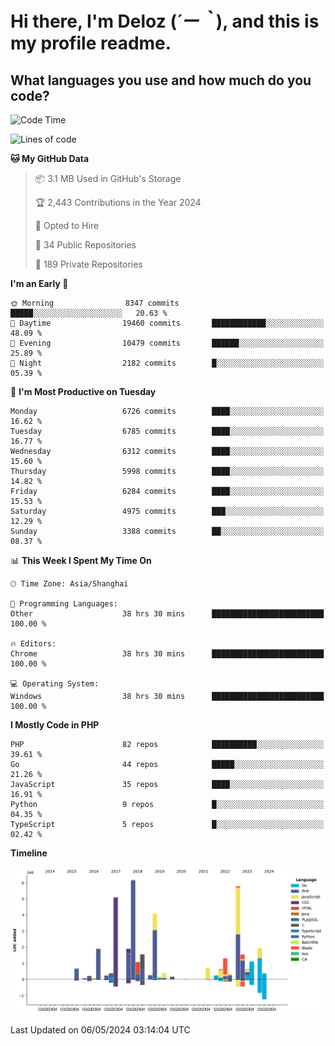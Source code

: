 # **Hi there, I'm Deloz (*´ー｀*), and this is my profile readme.**

## **What languages you use and how much do you code?**

<!--START_SECTION:waka-->
![Code Time](http://img.shields.io/badge/Code%20Time-3%2C914%20hrs%2012%20mins-blue)

![Lines of code](https://img.shields.io/badge/From%20Hello%20World%20I%27ve%20Written-39.0%20million%20lines%20of%20code-blue)

**🐱 My GitHub Data** 

> 📦 3.1 MB Used in GitHub's Storage 
 > 
> 🏆 2,443 Contributions in the Year 2024
 > 
> 💼 Opted to Hire
 > 
> 📜 34 Public Repositories 
 > 
> 🔑 189 Private Repositories 
 > 
**I'm an Early 🐤** 

```text
🌞 Morning                8347 commits        █████░░░░░░░░░░░░░░░░░░░░   20.63 % 
🌆 Daytime                19460 commits       ████████████░░░░░░░░░░░░░   48.09 % 
🌃 Evening                10479 commits       ██████░░░░░░░░░░░░░░░░░░░   25.89 % 
🌙 Night                  2182 commits        █░░░░░░░░░░░░░░░░░░░░░░░░   05.39 % 
```
📅 **I'm Most Productive on Tuesday** 

```text
Monday                   6726 commits        ████░░░░░░░░░░░░░░░░░░░░░   16.62 % 
Tuesday                  6785 commits        ████░░░░░░░░░░░░░░░░░░░░░   16.77 % 
Wednesday                6312 commits        ████░░░░░░░░░░░░░░░░░░░░░   15.60 % 
Thursday                 5998 commits        ████░░░░░░░░░░░░░░░░░░░░░   14.82 % 
Friday                   6284 commits        ████░░░░░░░░░░░░░░░░░░░░░   15.53 % 
Saturday                 4975 commits        ███░░░░░░░░░░░░░░░░░░░░░░   12.29 % 
Sunday                   3388 commits        ██░░░░░░░░░░░░░░░░░░░░░░░   08.37 % 
```


📊 **This Week I Spent My Time On** 

```text
🕑︎ Time Zone: Asia/Shanghai

💬 Programming Languages: 
Other                    38 hrs 30 mins      █████████████████████████   100.00 % 

🔥 Editors: 
Chrome                   38 hrs 30 mins      █████████████████████████   100.00 % 

💻 Operating System: 
Windows                  38 hrs 30 mins      █████████████████████████   100.00 % 
```

**I Mostly Code in PHP** 

```text
PHP                      82 repos            ██████████░░░░░░░░░░░░░░░   39.61 % 
Go                       44 repos            █████░░░░░░░░░░░░░░░░░░░░   21.26 % 
JavaScript               35 repos            ████░░░░░░░░░░░░░░░░░░░░░   16.91 % 
Python                   9 repos             █░░░░░░░░░░░░░░░░░░░░░░░░   04.35 % 
TypeScript               5 repos             █░░░░░░░░░░░░░░░░░░░░░░░░   02.42 % 
```



**Timeline**

![Lines of Code chart](https://raw.githubusercontent.com/deloz/deloz/main/assets/bar_graph.png)


 Last Updated on 06/05/2024 03:14:04 UTC
<!--END_SECTION:waka-->

